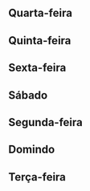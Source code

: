 ## Quarta-feira

## Quinta-feira

## Sexta-feira

## Sábado

## Segunda-feira

## Domindo

## Terça-feira